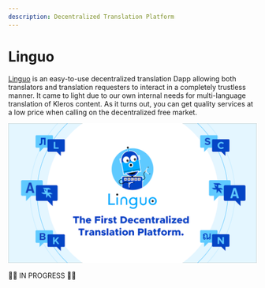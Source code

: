 ```yaml
---
description: Decentralized Translation Platform
---
```


# Linguo

[Linguo](https://linguo.kleros.io/) is an easy-to-use decentralized translation Dapp allowing both translators and translation requesters to interact in a completely trustless manner. It came to light due to our own internal needs for multi-language translation of Kleros content. As it turns out, you can get quality services at a low price when calling on the decentralized free market.

![](../../.gitbook/assets/image%20%283%29.png)

🚧👷 IN PROGRESS 👷🚧

